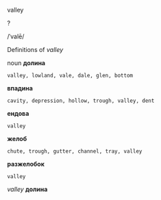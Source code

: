 valley

?

/ˈvalē/

Definitions of _valley_

noun
**долина**

    valley, lowland, vale, dale, glen, bottom
**впадина**

    cavity, depression, hollow, trough, valley, dent
**ендова**

    valley
**желоб**

    chute, trough, gutter, channel, tray, valley
**разжелобок**

    valley

_valley_
**долина**